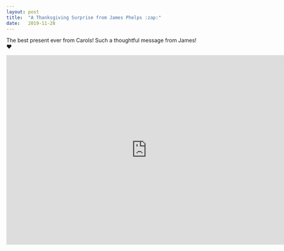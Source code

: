 ```yaml
---
layout: post
title:  "A Thanksgiving Surprise from James Phelps :zap:"
date:   2019-11-28
---
```


The best present ever from Carols! Such a thoughtful message from James! :heart:

<iframe width="740" height="500" src="https://www.youtube.com/embed/u8uPrNAi_jM" frameborder="0" allow="accelerometer; autoplay; encrypted-media; gyroscope; picture-in-picture" allowfullscreen></iframe>

